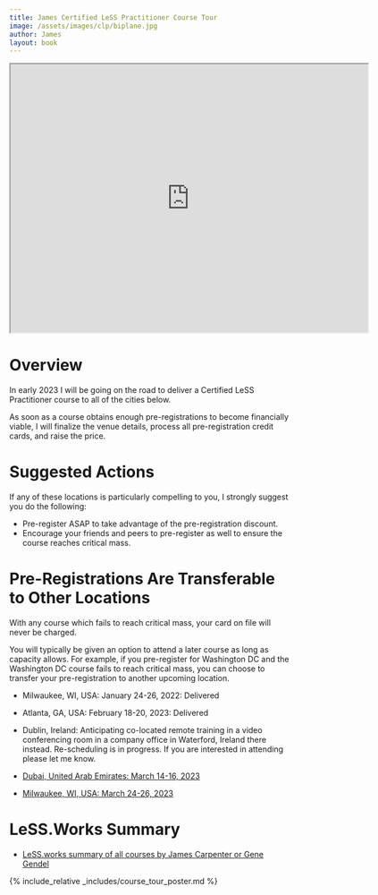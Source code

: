 ```yaml
---
title: James Certified LeSS Practitioner Course Tour
image: /assets/images/clp/biplane.jpg
author: James
layout: book
---
```


<iframe src="https://www.google.com/maps/d/u/1/embed?mid=1nxYLgN5db4bxOI3tqmcH5Zd6_WNwcLU&ehbc=2E312F" width="640" height="480"></iframe>

# Overview

In early 2023 I will be going on the road to deliver a Certified LeSS Practitioner course to all of the cities below.

As soon as a course obtains enough pre-registrations to become financially viable, I will finalize the venue details, process all pre-registration credit cards, and raise the price.

# Suggested Actions

If any of these locations is particularly compelling to you, I strongly suggest you do the following:
* Pre-register ASAP to take advantage of the pre-registration discount.
* Encourage your friends and peers to pre-register as well to ensure the course reaches critical mass.

# Pre-Registrations Are Transferable to Other Locations

With any course which fails to reach critical mass, your card on file will never be charged.

You will typically be given an option to attend a later course as long as capacity allows. For example, if you pre-register for Washington DC and the Washington DC course fails to reach critical mass, you can choose to transfer your pre-registration to another upcoming location.

* Milwaukee, WI, USA: January 24-26, 2022: Delivered

* Atlanta, GA, USA: February 18-20, 2023: Delivered

* Dublin, Ireland: Anticipating co-located remote training in a video conferencing room in a company office in Waterford, Ireland there instead. Re-scheduling is in progress. If you are interested in attending please let me know.

* [Dubai, United Arab Emirates: March 14-16, 2023]({{site.url}}{{site.baseurl}}/clp/dubai/)

* [Milwaukee, WI, USA: March 24-26, 2023]({{site.url}}{{site.baseurl}}/clp/milwaukee_weekend/)


# LeSS.Works Summary

* [LeSS.works summary of all courses by James Carpenter or Gene Gendel](https://less.works/course_filters/jamesandgene-34)

{% include_relative _includes/course_tour_poster.md %}

